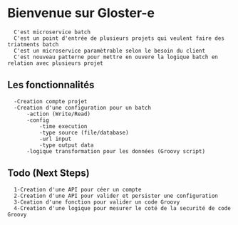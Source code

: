 # Bienvenue sur Gloster-e

      C'est microservice batch
      C'est un point d'entrée de plusieurs projets qui veulent faire des triatments batch
      C'est un microservice paramètrable selon le besoin du client
      C'est nouveau patterne pour mettre en ouvere la logique batch en relation avec plusieurs projet

## Les fonctionnalités

      -Creation compte projet
      -Creation d'une configuration pour un batch
          -action (Write/Read)
          -config
              -time execution
              -type source (file/database)
              -url input
              -type output data
          -logique transformation pour les données (Groovy script)
          
## Todo (Next Steps)

      1-Creation d'une API pour céer un compte
      2-Creation d'une API pour valider et persister une configuration
      3-Ceation d'une fonction pour valider un code Groovy
      4-Creation d'une logique pour mesurer le coté de la securité de code Groovy

